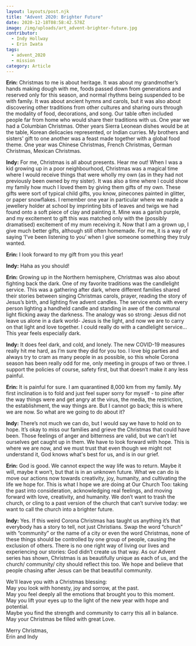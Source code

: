 ```yaml
---
layout: layouts/post.njk
title: "Advent 2020: Brighter Future"
date: 2020-12-18T08:58:42.578Z
image: /img/uploads/art_advent-brighter-future.jpg
contributor:
  - Indy Hollway
  - Erin Iwata
tags:
  - advent_2020
  - mission
category: Article
---
```

**Erin:** Christmas to me is about heritage. It was about my grandmother’s hands making dough with me, foods passed down from generations and reserved only for this season, and normal rhythms being suspended to be with family. It was about ancient hymns and carols, but it was also about discovering other traditions from other cultures and sharing ours through the modality of food, decorations, and song. Our table often included people far from home who would share their traditions with us. One year we had a Columbian Christmas. Other years Sierra Leonean dishes would be at the table, Korean delicacies represented, or Indian curries. My brothers and sisters' gift to one another was a feast made together with a global food theme. One year was Chinese Christmas, French Christmas, German Christmas, Mexican Christmas. 

**Indy:** For me, Christmas is all about presents. Hear me out! When I was a kid growing up in a poor neighbourhood, Christmas was a magical time where I would receive things that were wholly my own (as in they had not previously been owned by my sister). It was also a time where I could show my family how much I loved them by giving them gifts of my own. These gifts were sort of typical child gifts, you know, pinecones painted in glitter, or paper snowflakes. I remember one year in particular where we made a jewellery holder at school by imprinting bits of leaves and twigs we had found onto a soft piece of clay and painting it. Mine was a garish purple, and my excitement to gift this was matched only with the (possibly dramatised) excitement of my mum receiving it. Now that I am a grown up, I give much better gifts, although still often homemade. For me, it is a way of saying ‘I’ve been listening to you’ when I give someone something they truly wanted. 

**Erin:** I look forward to my gift from you this year!

**Indy:** Haha as you should!

**Erin:** Growing up in the Northern hemisphere, Christmas was also about fighting back the dark. One of my favorite traditions was the candlelight service. This was a gathering after dark, where different families shared their stories between singing Christmas carols, prayer, reading the story of Jesus’s birth, and lighting five advent candles. The service ends with every person lighting a handheld candle and standing in awe of the communal light flicking away the darkness. The analogy was so strong: Jesus did not leave us alone in a dark world-  Jesus is the light, and now we are to carry on that light and love together. I could really do with a candlelight service… This year feels especially dark. 

**Indy:** It does feel dark, and cold, and lonely. The new COVID-19 measures really hit me hard, as I’m sure they did for you too. I love big parties and always try to cram as many people in as possible, so this whole Corona season has been really odd for me, only meeting in groups of two or three. I support the policies of course, safety first, but that doesn’t make it any less painful.  

**Erin:** It is painful for sure. I am quarantined 8,000 km from my family. My first inclination is to fold and just feel super sorry for myself - to pine after the way things were and get angry at the virus, the media, the restriction, the establishment, the way things are. But I cannot go back; this is where we are now. So what are we going to do about it? 

**Indy:** There’s not much we can do, but I would say we have to hold on to hope. It’s okay to miss our families and grieve the Christmas that could have been. Those feelings of anger and bitterness are valid, but we can’t let ourselves get caught up in them. We have to look forward with hope. This is where we are now, and we must trust that even though we might not understand it, God knows what's best for us, and is in our grief.

**Erin:** God is good. We cannot expect the way life was to return. Maybe it will, maybe it won’t, but that is in an unknown future. What we can do is move our actions now towards creativity, joy, humanity, and cultivating the life we hope for. This is what I hope we are doing at Our Church Too: taking the past into consideration, acknowledging real feelings, and moving forward with love, creativity, and humanity. We don’t want to trash the church, or cling to a past version of the church that can’t survive today: we want to call the church into a brighter future.  

**Indy:** Yes. If this weird Corona Christmas has taught us anything it’s that everybody has a story to tell, not just Christians. Swap the word “church” with “community” or the name of a city or even the word Christmas, none of these things should be controlled by one group of people, causing the exclusion of others. There is no one right way of living our lives and experiencing our stories: God didn’t create us that way. As our Advent series has shown, Christmas is as beautifully unique as each of us, and the church/ community/ city should reflect this too. We hope and believe that people chasing after Jesus can be that beautiful community. 

We’ll leave you with a Christmas blessing:\
May you look with honesty, joy and sorrow, at the past. \
May you feel deeply all the emotions that brought you to this moment. \
May you lift your eyes up to the light of the new year with hope and potential.\
Maybe you find the strength and community to carry this all in balance. \
May your Christmas be filled with great Love. 

Merry Christmas, \
Erin and Indy